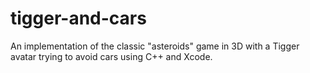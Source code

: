 # tigger-and-cars
An implementation of the classic "asteroids" game in 3D with a Tigger avatar trying to avoid cars using C++ and Xcode.
